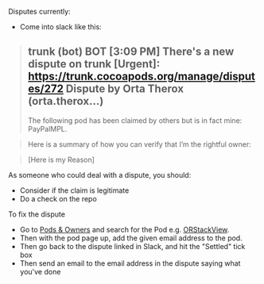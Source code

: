 Disputes currently:

* Come into slack like this:

>  trunk (bot) BOT [3:09 PM] 
> There's a new dispute on trunk [Urgent]: https://trunk.cocoapods.org/manage/disputes/272
> Dispute by Orta Therox (orta.therox...)
> ----------------
> The following pod has been claimed by others but is in fact mine: PayPalMPL.

> Here is a summary of how you can verify that I’m the rightful owner:
 
> [Here is my Reason]

As someone who could deal with a dispute, you should: 

* Consider if the claim is legitimate
* Do a check on the repo

To fix the dispute

* Go to [Pods & Owners](https://trunk.cocoapods.org/manage/pods) and search for the Pod e.g. [ORStackView](https://trunk.cocoapods.org/manage/pods?name=ORStackView).
* Then with the pod page up, add the given email address to the pod. 
* Then go back to the dispute linked in Slack, and hit the "Settled" tick box
* Then send an email to the email address in the dispute saying what you've done


